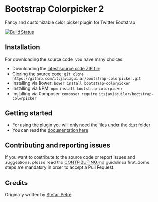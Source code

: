 # Bootstrap Colorpicker 2

Fancy and customizable color picker plugin for Twitter Bootstrap

[![Build Status](https://travis-ci.org/itsjaviaguilar/bootstrap-colorpicker.svg?branch=master)](https://travis-ci.org/itsjaviaguilar/bootstrap-colorpicker)

## Installation
For downloading the source code, you have many choices:

- Downloading the [latest source code ZIP file](https://github.com/itsjaviaguilar/bootstrap-colorpicker/archive/master.zip)
- Cloning the source code: `git clone https://github.com/itsjaviaguilar/bootstrap-colorpicker.git`
- Installing via Bower: `bower install bootstrap-colorpicker`
- Installing via NPM: `npm install bootstrap-colorpicker`
- Installing via Composer: `composer require itsjaviaguilar/bootstrap-colorpicker`

## Getting started
- For using the plugin you will only need the files under the `dist` folder
- You can read the [documentation here](http://itsjaviaguilar.github.io/bootstrap-colorpicker/)

## Contributing and reporting issues
If you want to contribute to the source code or report issues and suggestions, please read the [CONTRIBUTING.md](CONTRIBUTING.md) guidelines first. Some steps are mandatory in order to accept a Pull Request.

## Credits
Originally written by [Stefan Petre](http://www.eyecon.ro/)
